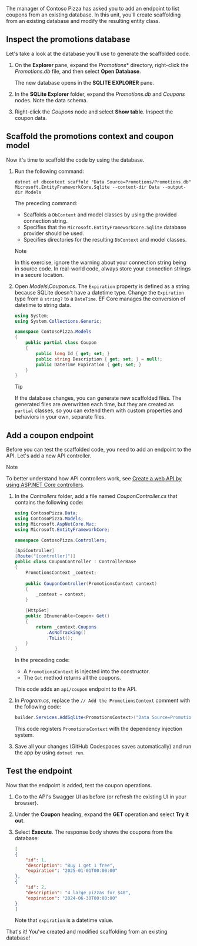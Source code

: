 The manager of Contoso Pizza has asked you to add an endpoint to list coupons from an existing database. In this unit, you'll create scaffolding from an existing database and modify the resulting entity class.

## Inspect the promotions database

Let's take a look at the database you'll use to generate the scaffolded code.

1. On the **Explorer** pane, expand the *Promotions** directory, right-click the *Promotions.db* file, and then select **Open Database**.

    The new database opens in the **SQLITE EXPLORER** pane.
1. In the **SQLite Explorer** folder, expand the *Promotions.db* and *Coupons* nodes. Note the data schema.
1. Right-click the *Coupons* node and select **Show table**. Inspect the coupon data.

## Scaffold the promotions context and coupon model

Now it's time to scaffold the code by using the database.

1. Run the following command:

    ```dotnetcli
    dotnet ef dbcontext scaffold "Data Source=Promotions/Promotions.db" Microsoft.EntityFrameworkCore.Sqlite --context-dir Data --output-dir Models   
    ```

    The preceding command:

    - Scaffolds a `DbContext` and model classes by using the provided connection string.
    - Specifies that the `Microsoft.EntityFrameworkCore.Sqlite` database provider should be used.
    - Specifies directories for the resulting `DbContext` and model classes.

    > [!NOTE]
    > In this exercise, ignore the warning about your connection string being in source code. In real-world code, always store your connection strings in a secure location.

1. Open *Models\Coupon.cs*. The `Expiration` property is defined as a string because SQLite doesn't have a datetime type. Change the `Expiration` type from a `string?` to a `DateTime`. EF Core manages the conversion of datetime to string data.

    ```csharp
    using System;
    using System.Collections.Generic;
    
    namespace ContosoPizza.Models
    {
        public partial class Coupon
        {
            public long Id { get; set; }
            public string Description { get; set; } = null!;
            public DateTime Expiration { get; set; }
        }
    }
    ```

    > [!TIP]
    > If the database changes, you can generate new scaffolded files. The generated files are overwritten each time, but they are created as `partial` classes, so you can extend them with custom properties and behaviors in your own, separate files.

## Add a coupon endpoint

Before you can test the scaffolded code, you need to add an endpoint to the API. Let's add a new API controller.

> [!NOTE]
> To better understand how API controllers work, see [Create a web API by using ASP.NET Core controllers](/training/modules/build-web-api-aspnet-core/).

1. In the *Controllers* folder, add a file named *CouponController.cs* that contains the following code:

    ```csharp
    using ContosoPizza.Data;
    using ContosoPizza.Models;
    using Microsoft.AspNetCore.Mvc;
    using Microsoft.EntityFrameworkCore;
    
    namespace ContosoPizza.Controllers;
    
    [ApiController]
    [Route("[controller]")]
    public class CouponController : ControllerBase
    {
        PromotionsContext _context;
        
        public CouponController(PromotionsContext context)
        {
            _context = context;
        }
    
        [HttpGet]
        public IEnumerable<Coupon> Get()
        {
            return _context.Coupons
                .AsNoTracking()
                .ToList();
        }
    }
    ```

    In the preceding code:

    - A `PromotionsContext` is injected into the constructor.
    - The `Get` method returns all the coupons.

    This code adds an `api/coupon` endpoint to the API.

1. In *Program.cs*, replace the `// Add the PromotionsContext` comment with the following code:

    ```csharp
    builder.Services.AddSqlite<PromotionsContext>("Data Source=Promotions/Promotions.db");
    ```

    This code registers `PromotionsContext` with the dependency injection system.

1. Save all your changes (GitHub Codespaces saves automatically) and run the app by using `dotnet run`.

## Test the endpoint

Now that the endpoint is added, test the coupon operations.

1. Go to the API's Swagger UI as before (or refresh the existing UI in your browser).

1. Under the **Coupon** heading, expand the **GET** operation and select **Try it out**.
1. Select **Execute**. The response body shows the coupons from the database:

    ```json
    [
    {
        "id": 1,
        "description": "Buy 1 get 1 free",
        "expiration": "2025-01-01T00:00:00"
    },
    {
        "id": 2,
        "description": "4 large pizzas for $40",
        "expiration": "2024-06-30T00:00:00"
    }
    ]
    ```

    Note that `expiration` is a datetime value.

That's it! You've created and modified scaffolding from an existing database!
